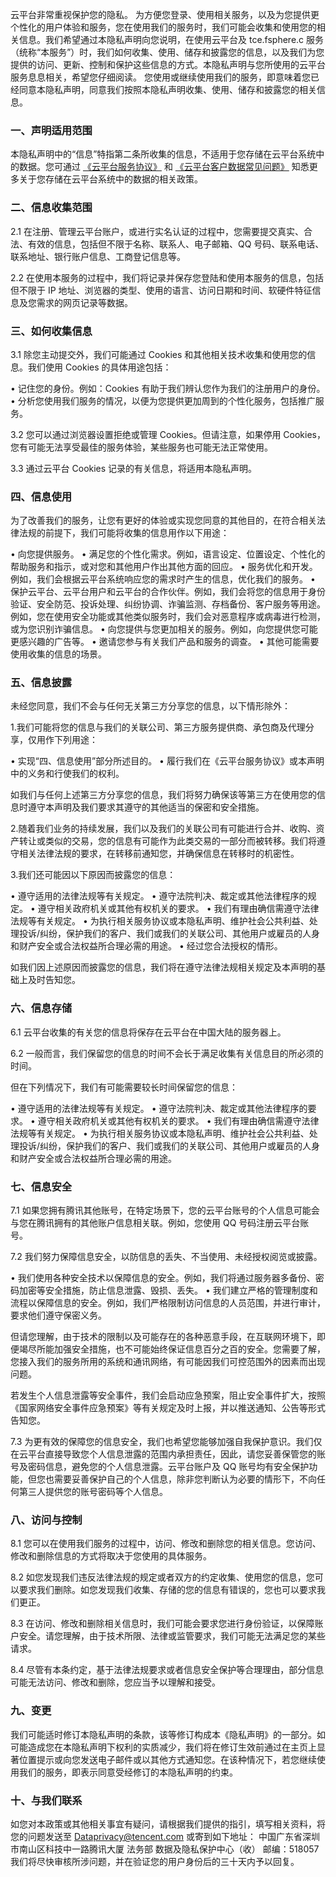云平台非常重视保护您的隐私。
为方便您登录、使用相关服务，以及为您提供更个性化的用户体验和服务，您在使用我们的服务时，我们可能会收集和使用您的相关信息。我们希望通过本隐私声明向您说明，在使用云平台及 tce.fsphere.c 服务（统称“本服务”）时，我们如何收集、使用、储存和披露您的信息，以及我们为您提供的访问、更新、控制和保护这些信息的方式。本隐私声明与您所使用的云平台服务息息相关，希望您仔细阅读。
您使用或继续使用我们的服务，即意味着您已经同意本隐私声明，同意我们按照本隐私声明收集、使用、储存和披露您的相关信息。

### 一、声明适用范围
本隐私声明中的“信息”特指第二条所收集的信息，不适用于您存储在云平台系统中的数据。您可通过 [《云平台服务协议》](http://tce.fsphere.cn/document/product/301/1967) 和 [《云平台客户数据常见问题》](http://tce.fsphere.cn/document/product/301/11471) 知悉更多关于您存储在云平台系统中的数据的相关政策。

### 二、信息收集范围
2.1 在注册、管理云平台账户，或进行实名认证的过程中，您需要提交真实、合法、有效的信息，包括但不限于名称、联系人、电子邮箱、QQ 号码、联系电话、联系地址、银行账户信息、工商登记信息等。

2.2 在使用本服务的过程中，我们将记录并保存您登陆和使用本服务的信息，包括但不限于 IP 地址、浏览器的类型、使用的语言、访问日期和时间、软硬件特征信息及您需求的网页记录等数据。

### 三、如何收集信息
3.1 除您主动提交外，我们可能通过 Cookies 和其他相关技术收集和使用您的信息。我们使用 Cookies 的具体用途包括：

•	 记住您的身份。例如：Cookies 有助于我们辨认您作为我们的注册用户的身份。
•	 分析您使用我们服务的情况，以便为您提供更加周到的个性化服务，包括推广服务。

3.2 您可以通过浏览器设置拒绝或管理 Cookies。但请注意，如果停用 Cookies，您有可能无法享受最佳的服务体验，某些服务也可能无法正常使用。

3.3 通过云平台 Cookies 记录的有关信息，将适用本隐私声明。

### 四、信息使用
为了改善我们的服务，让您有更好的体验或实现您同意的其他目的，在符合相关法律法规的前提下，我们可能将收集的信息用作以下用途：

•	 向您提供服务。
•	 满足您的个性化需求。例如，语言设定、位置设定、个性化的帮助服务和指示，或对您和其他用户作出其他方面的回应。
•	 服务优化和开发。例如，我们会根据云平台系统响应您的需求时产生的信息，优化我们的服务。
•	 保护云平台、云平台用户和云平台的合作伙伴。例如，我们会将您的信息用于身份验证、安全防范、投诉处理、纠纷协调、诈骗监测、存档备份、客户服务等用途。例如，您在使用安全功能或其他类似服务时，我们会对恶意程序或病毒进行检测，或为您识别诈骗信息。 
•	 向您提供与您更加相关的服务。例如，向您提供您可能更感兴趣的广告等。
•	 邀请您参与有关我们产品和服务的调查。
•	 其他可能需要使用收集的信息的场景。

### 五、信息披露
未经您同意，我们不会与任何无关第三方分享您的信息，以下情形除外：

1.我们可能将您的信息与我们的关联公司、第三方服务提供商、承包商及代理分享，仅用作下列用途：

•	 实现“四、信息使用”部分所述目的。
•	 履行我们在《云平台服务协议》或本声明中的义务和行使我们的权利。

如我们与任何上述第三方分享您的信息，我们将努力确保该等第三方在使用您的信息时遵守本声明及我们要求其遵守的其他适当的保密和安全措施。

2.随着我们业务的持续发展，我们以及我们的关联公司有可能进行合并、收购、资产转让或类似的交易，您的信息有可能作为此类交易的一部分而被转移。我们将遵守相关法律法规的要求，在转移前通知您，并确保信息在转移时的机密性。

3.我们还可能因以下原因而披露您的信息：

•	 遵守适用的法律法规等有关规定。
•	 遵守法院判决、裁定或其他法律程序的规定。
•	 遵守相关政府机关或其他有权机关的要求。
•	 我们有理由确信需遵守法律法规等有关规定。
•	 为执行相关服务协议或本隐私声明、维护社会公共利益、处理投诉/纠纷，保护我们的客户、我们或我们的关联公司、其他用户或雇员的人身和财产安全或合法权益所合理必需的用途。
•	 经过您合法授权的情形。

如我们因上述原因而披露您的信息，我们将在遵守法律法规相关规定及本声明的基础上及时告知您。

### 六、信息存储
6.1 云平台收集的有关您的信息将保存在云平台在中国大陆的服务器上。

6.2 一般而言，我们保留您的信息的时间不会长于满足收集有关信息目的所必须的时间。

但在下列情况下，我们有可能需要较长时间保留您的信息：

•	 遵守适用的法律法规等有关规定。
•	 遵守法院判决、裁定或其他法律程序的要求。
•	 遵守相关政府机关或其他有权机关的要求。
•	 我们有理由确信需遵守法律法规等有关规定。
•	 为执行相关服务协议或本隐私声明、维护社会公共利益、处理投诉/纠纷，保护我们的客户、我们或我们的关联公司、其他用户或雇员的人身和财产安全或合法权益所合理必需的用途。

### 七、信息安全
7.1 如果您拥有腾讯其他账号，在特定场景下，您的云平台账号的个人信息可能会与您在腾讯拥有的其他账户信息相关联。例如，您使用 QQ 号码注册云平台账号。

7.2 我们努力保障信息安全，以防信息的丢失、不当使用、未经授权阅览或披露。

•	 我们使用各种安全技术以保障信息的安全。例如，我们将通过服务器多备份、密码加密等安全措施，防止信息泄露、毁损、丢失。
•	 我们建立严格的管理制度和流程以保障信息的安全。例如，我们严格限制访问信息的人员范围，并进行审计，要求他们遵守保密义务。

但请您理解，由于技术的限制以及可能存在的各种恶意手段，在互联网环境下，即便竭尽所能加强安全措施，也不可能始终保证信息百分之百的安全。您需要了解，您接入我们的服务所用的系统和通讯网络，有可能因我们可控范围外的因素而出现问题。

若发生个人信息泄露等安全事件，我们会启动应急预案，阻止安全事件扩大，按照《国家网络安全事件应急预案》等有关规定及时上报，并以推送通知、公告等形式告知您。

7.3 为更有效的保障您的信息安全，我们也希望您能够加强自我保护意识。我们仅在云平台直接导致您个人信息泄露的范围内承担责任，因此，请您妥善保管您的账号及密码信息，避免您的个人信息泄露。云平台账户及 QQ 账号均有安全保护功能，但您也需要妥善保护自己的个人信息，除非您判断认为必要的情形下，不向任何第三人提供您的账号密码等个人信息。

### 八、访问与控制
8.1 您可以在使用我们服务的过程中，访问、修改和删除您的相关信息。您访问、修改和删除信息的方式将取决于您使用的具体服务。

8.2 如您发现我们违反法律法规的规定或者双方的约定收集、使用您的信息，您可以要求我们删除。如您发现我们收集、存储的您的信息有错误的，您也可以要求我们更正。

8.3 在访问、修改和删除相关信息时，我们可能会要求您进行身份验证，以保障账户安全。请您理解，由于技术所限、法律或监管要求，我们可能无法满足您的某些请求。

8.4 尽管有本条约定，基于法律法规要求或者信息安全保护等合理理由，部分信息可能无法访问、修改和删除，您应当予以理解和接受。

### 九、变更
我们可能适时修订本隐私声明的条款，该等修订构成本《隐私声明》的一部分。如可能造成您在本隐私声明下权利的实质减少，我们将在修订生效前通过在主页上显著位置提示或向您发送电子邮件或以其他方式通知您。在该种情况下，若您继续使用我们的服务，即表示同意受经修订的本隐私声明的约束。

### 十、与我们联系
如您对本政策或其他相关事宜有疑问，请根据我们提供的指引，填写相关资料，将您的问题发送至  Dataprivacy@tencent.com 或寄到如下地址：
中国广东省深圳市南山区科技中一路腾讯大厦 法务部 数据及隐私保护中心（收）
邮编：518057
我们将尽快审核所涉问题，并在验证您的用户身份后的三十天内予以回复。
